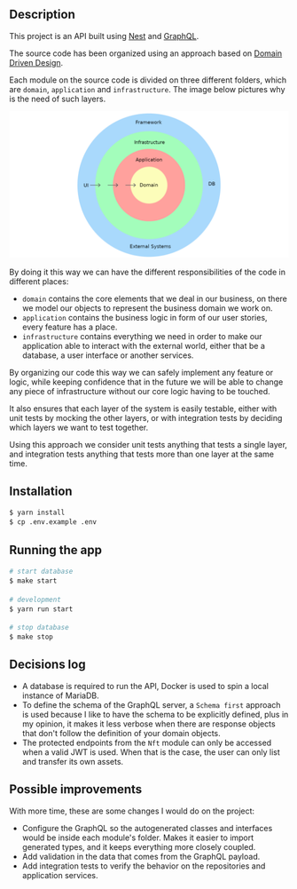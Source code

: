 ## Description

This project is an API built using [Nest](https://github.com/nestjs/nest) and [GraphQL](https://graphql.org/).

The source code has been organized using an approach based on [Domain Driven Design](https://en.wikipedia.org/wiki/Domain-driven_design).

Each module on the source code is divided on three different folders, which are `domain`, `application` and `infrastructure`.
The image below pictures why is the need of such layers.

![img.png](img.png)

By doing it this way we can have the different responsibilities of the code in different places:
- `domain` contains the core elements that we deal in our business, on there we model our objects to represent the business 
domain we work on.
- `application` contains the business logic in form of our user stories, every feature has a place.
- `infrastructure` contains everything we need in order to make our application able to interact with the external world, 
either that be a database, a user interface or another services.

By organizing our code this way we can safely implement any feature or logic, while keeping confidence that in the future
we will be able to change any piece of infrastructure without our core logic having to be touched.

It also ensures that each layer of the system is easily testable, either with unit tests by mocking the other layers, or
with integration tests by deciding which layers we want to test together.

Using this approach we consider unit tests anything that tests a single layer, and integration tests anything that tests more 
than one layer at the same time.

## Installation

```bash
$ yarn install
$ cp .env.example .env
```

## Running the app

```bash
# start database
$ make start

# development
$ yarn run start

# stop database
$ make stop
```

## Decisions log

- A database is required to run the API, Docker is used to spin a local instance of MariaDB.
- To define the schema of the GraphQL server, a `Schema first` approach is used because I like to have the schema to be 
explicitly defined, plus in my opinion, it makes it less verbose when there are response objects that don't follow the 
definition of your domain objects.
- The protected endpoints from the `Nft` module can only be accessed when a valid JWT is used. When that is the case,
the user can only list and transfer its own assets.

## Possible improvements

With more time, these are some changes I would do on the project:
- Configure the GraphQL so the autogenerated classes and interfaces would be inside each module's folder.
Makes it easier to import generated types, and it keeps everything more closely coupled.
- Add validation in the data that comes from the GraphQL payload.
- Add integration tests to verify the behavior on the repositories and application services.
